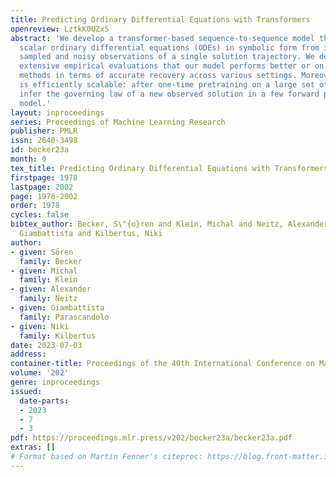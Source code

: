 ```yaml
---
title: Predicting Ordinary Differential Equations with Transformers
openreview: LztkK0UZxS
abstract: 'We develop a transformer-based sequence-to-sequence model that recovers
  scalar ordinary differential equations (ODEs) in symbolic form from irregularly
  sampled and noisy observations of a single solution trajectory. We demonstrate in
  extensive empirical evaluations that our model performs better or on par with existing
  methods in terms of accurate recovery across various settings. Moreover, our method
  is efficiently scalable: after one-time pretraining on a large set of ODEs, we can
  infer the governing law of a new observed solution in a few forward passes of the
  model.'
layout: inproceedings
series: Proceedings of Machine Learning Research
publisher: PMLR
issn: 2640-3498
id: becker23a
month: 0
tex_title: Predicting Ordinary Differential Equations with Transformers
firstpage: 1978
lastpage: 2002
page: 1978-2002
order: 1978
cycles: false
bibtex_author: Becker, S\"{o}ren and Klein, Michal and Neitz, Alexander and Parascandolo,
  Giambattista and Kilbertus, Niki
author:
- given: Sören
  family: Becker
- given: Michal
  family: Klein
- given: Alexander
  family: Neitz
- given: Giambattista
  family: Parascandolo
- given: Niki
  family: Kilbertus
date: 2023-07-03
address: 
container-title: Proceedings of the 40th International Conference on Machine Learning
volume: '202'
genre: inproceedings
issued:
  date-parts:
  - 2023
  - 7
  - 3
pdf: https://proceedings.mlr.press/v202/becker23a/becker23a.pdf
extras: []
# Format based on Martin Fenner's citeproc: https://blog.front-matter.io/posts/citeproc-yaml-for-bibliographies/
---
```

